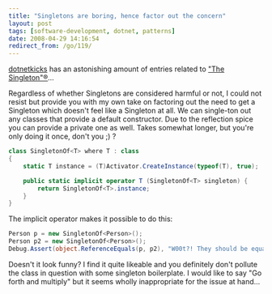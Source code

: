 ```yaml
---
title: "Singletons are boring, hence factor out the concern"
layout: post
tags: [software-development, dotnet, patterns]
date: 2008-04-29 14:16:54
redirect_from: /go/119/
---
```


[dotnetkicks](http://www.dotnetkicks.com) has an astonishing amount of entries related to ["The Singleton"&reg;][1]...

Regardless of whether Singletons are considered harmful or not, I could not resist but provide you with my own take on factoring out the need to get a Singleton which doesn't feel like a Singleton at all. We can single-ton out any classes that provide a default constructor. Due to the reflection spice you can provide a private one as well. Takes somewhat longer, but you're only doing it once, don't you ;) ?

```csharp
class SingletonOf<T> where T : class
{
	static T instance = (T)Activator.CreateInstance(typeof(T), true);

	public static implicit operator T (SingletonOf<T> singleton) {
		return SingletonOf<T>.instance;
	}
}
```

The implicit operator makes it possible to do this:

```csharp
Person p = new SingletonOf<Person>();
Person p2 = new SingletonOf<Person>();
Debug.Assert(object.ReferenceEquals(p, p2), "W00t?! They should be equal!");
```

Doesn't it look funny? I find it quite likeable and you definitely don't pollute the class in question with some singleton boilerplate. I would like to say "Go forth and multiply" but it seems wholly inappropriate for the issue at hand...

[1]: http://www.dotnetkicks.com/search?q=singleton